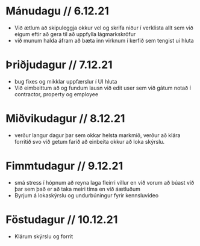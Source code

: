 # Mánudagu // 6.12.21
- Við ætlum að skipuleggja okkur vel og skrifa niður í verklista allt sem við eigum eftir að gera til að uppfylla lágmarkskröfur
- við munum halda áfram að bæta inn virknum í kerfið sem tengist ui hluta
# Þriðjudagur // 7.12.21
- bug fixes og mikklar uppfærslur í UI hluta
- Við eimbeittum að og fundum lausn við edit user sem við gátum notað í contractor, property og employee

# Miðvikudagur // 8.12.21
- verður langur dagur þar sem okkar helsta markmið,
verður að klára forritið svo við getum farið að einbeita okkur að loka skýrslu.

# Fimmtudagur // 9.12.21
- smá stress í hópnum að reyna laga fleirri villur en við vorum að búast við þar sem það er að taka meiri tíma en við áætluðum
- Byrjum á lokaskýrslu og undurbúningur fyrir kennsluvideo

# Föstudagur // 10.12.21
- Klárum skýrslu og forrit 
